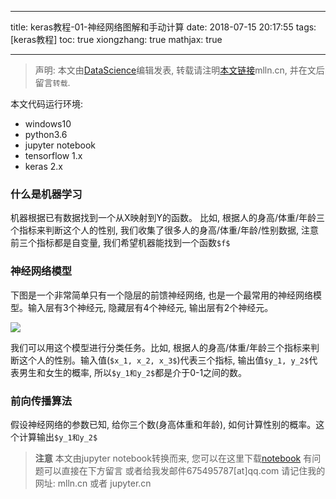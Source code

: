 
---
title: keras教程-01-神经网络图解和手动计算
date: 2018-07-15 20:17:55
tags: [keras教程]
toc: true
xiongzhang: true
mathjax: true

---
<span></span>
<!-- more -->

> 声明: 本文由[DataScience](http://mlln.cn)编辑发表, 转载请注明[本文链接](http://mlln.cn)mlln.cn, 并在文后留言`转载`.

本文代码运行环境:

- windows10
- python3.6
- jupyter notebook
- tensorflow 1.x
- keras 2.x

### 什么是机器学习

机器根据已有数据找到一个从X映射到Y的函数。 比如, 根据人的身高/体重/年龄三个指标来判断这个人的性别, 我们收集了很多人的身高/体重/年龄/性别数据, 注意前三个指标都是自变量, 我们希望机器能找到一个函数`$f$`

### 神经网络模型

下图是一个非常简单只有一个隐层的前馈神经网络, 也是一个最常用的神经网络模型。输入层有3个神经元, 隐藏层有4个神经元, 输出层有2个神经元。

<img src="images/nn.png" />

我们可以用这个模型进行分类任务。比如, 根据人的身高/体重/年龄三个指标来判断这个人的性别。输入值(`$x_1, x_2, x_3$`)代表三个指标, 输出值`$y_1, y_2$`代表男生和女生的概率, 所以`$y_1和y_2$`都是介于0-1之间的数。

### 前向传播算法

假设神经网络的参数已知, 给你三个数(身高体重和年龄), 如何计算性别的概率。这个计算输出`$y_1和y_2$`


> **注意**
> 本文由jupyter notebook转换而来, 您可以在这里下载[notebook](keras教程-01-神经网络图解和手动计算.ipynb)
> 有问题可以直接在下方留言
> 或者给我发邮件675495787[at]qq.com
> 请记住我的网址: mlln.cn 或者 jupyter.cn
